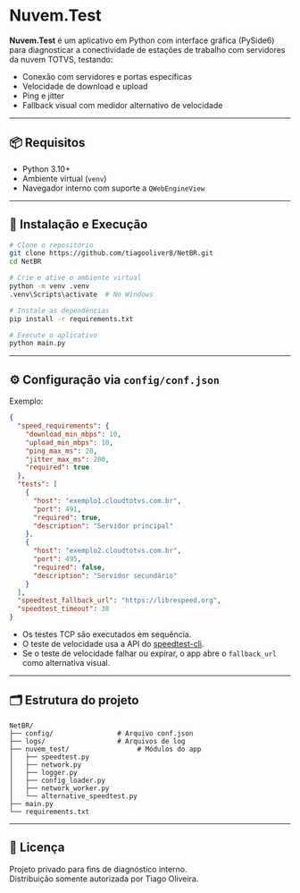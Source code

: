 # Nuvem.Test

**Nuvem.Test** é um aplicativo em Python com interface gráfica (PySide6) para diagnosticar a conectividade de estações de trabalho com servidores da nuvem TOTVS, testando:

- Conexão com servidores e portas específicas
- Velocidade de download e upload
- Ping e jitter
- Fallback visual com medidor alternativo de velocidade

---

## 📦 Requisitos

- Python 3.10+  
- Ambiente virtual (`venv`)  
- Navegador interno com suporte a `QWebEngineView`

---

## 🔧 Instalação e Execução

```bash
# Clone o repositório
git clone https://github.com/tiagooliver8/NetBR.git
cd NetBR

# Crie e ative o ambiente virtual
python -m venv .venv
.venv\Scripts\activate  # No Windows

# Instale as dependências
pip install -r requirements.txt

# Execute o aplicativo
python main.py
```

---

## ⚙️ Configuração via `config/conf.json`

Exemplo:

```json
{
  "speed_requirements": {
    "download_min_mbps": 10,
    "upload_min_mbps": 10,
    "ping_max_ms": 20,
    "jitter_max_ms": 200,
    "required": true
  },
  "tests": [
    {
      "host": "exemplo1.cloudtotvs.com.br",
      "port": 491,
      "required": true,
      "description": "Servidor principal"
    },
    {
      "host": "exemplo2.cloudtotvs.com.br",
      "port": 495,
      "required": false,
      "description": "Servidor secundário"
    }
  ],
  "speedtest_fallback_url": "https://librespeed.org",
  "speedtest_timeout": 30
}
```

- Os testes TCP são executados em sequência.
- O teste de velocidade usa a API do [speedtest-cli](https://github.com/sivel/speedtest-cli).
- Se o teste de velocidade falhar ou expirar, o app abre o `fallback_url` como alternativa visual.

---

## 🗂 Estrutura do projeto

```
NetBR/
├── config/                # Arquivo conf.json
├── logs/                  # Arquivos de log
├── nuvem_test/                 # Módulos do app
│   ├── speedtest.py
│   ├── network.py
│   ├── logger.py
│   ├── config_loader.py
│   ├── network_worker.py
│   └── alternative_speedtest.py
├── main.py
└── requirements.txt
```

---

## 📝 Licença

Projeto privado para fins de diagnóstico interno.  
Distribuição somente autorizada por Tiago Oliveira.
